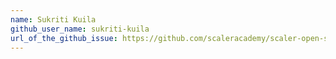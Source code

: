 ```yaml
---
name: Sukriti Kuila
github_user_name: sukriti-kuila
url_of_the_github_issue: https://github.com/scaleracademy/scaler-open-source-september-challenge/issues/164
---
```


